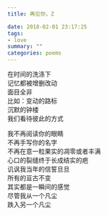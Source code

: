 ```yaml
---
title: 再见你，Z

date: 2018-02-01 23:17:25
tags: 
- love
summary: ""
categories: poems
---
```

在时间的洗涤下\
记忆都被增删改动\
面目全非\
比如：变动的路标\
沉默的钟楼\
我们看待彼此的方式

我不再阅读你的眼睛\
不再手写你的名字\
不再在意一粒果实的凋零或者丰满\
心口的裂缝终于长成结实的疤\
讥讽我当年的信誓旦旦\
所有的亘古不变\
其实都是一瞬间的感觉\
尽管我从一个凡尘\
跌入另一个凡尘
